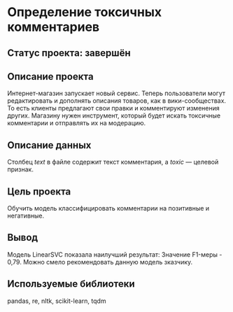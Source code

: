 # Определение токсичных комментариев 

## Статус проекта: завершён

## Описание проекта

Интернет-магазин запускает новый сервис. Теперь пользователи могут редактировать и дополнять описания товаров, как в вики-сообществах. То есть клиенты предлагают свои правки и комментируют изменения других. Магазину нужен инструмент, который будет искать токсичные комментарии и отправлять их на модерацию. 

## Описание данных

Столбец *text* в файле содержит текст комментария, а *toxic* — целевой признак.

## Цель проекта

Обучить модель классифицировать комментарии на позитивные и негативные.

## Вывод

Модель LinearSVC показала наилучший результат: Значение F1-меры - 0,79. Можно смело рекомендовать данную модель зказчику.

## Используемые библиотеки

pandas, re, nltk, scikit-learn, tqdm
